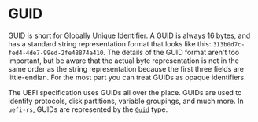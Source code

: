 # GUID

GUID is short for Globally Unique Identifier. A GUID is always 16 bytes,
and has a standard string representation format that looks like this:
`313b0d7c-fed4-4de7-99ed-2fe48874a410`. The details of the GUID format
aren't too important, but be aware that the actual byte representation
is not in the same order as the string representation because the first
three fields are little-endian. For the most part you can treat GUIDs as
opaque identifiers.

The UEFI specification uses GUIDs all over the place. GUIDs are used to
identify protocols, disk partitions, variable groupings, and much
more. In `uefi-rs`, GUIDs are represented by the [`Guid`] type.

[`Guid`]: https://docs.rs/uefi/latest/uefi/struct.Guid.html
